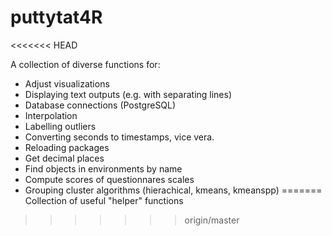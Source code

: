 # puttytat4R
<<<<<<< HEAD

A collection of diverse functions for:
* Adjust visualizations
* Displaying text outputs (e.g. with separating lines)
* Database connections (PostgreSQL)
* Interpolation
* Labelling outliers
* Converting seconds to timestamps, vice vera.
* Reloading packages
* Get decimal places
* Find objects in environments by name
* Compute scores of questionnares scales
* Grouping cluster algorithms (hierachical, kmeans, kmeanspp)
=======
Collection of useful "helper" functions
>>>>>>> origin/master
